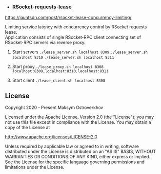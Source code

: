 * ### RSocket-requests-lease

https://jauntsdn.com/post/rsocket-lease-concurrency-limiting/

Limiting service latency with concurrency control by RSocket requests lease.  
Application consists of single RSocket-RPC client connecting set of RSocket-RPC servers via reverse proxy.

1. Start servers
`./lease_server.sh localhost 8309`
`./lease_server.sh localhost 8310`
`./lease_server.sh localhost 8311`

2. Start proxy
`./lease_proxy.sh localhost 8308 localhost:8309,localhost:8310,localhost:8311`

3. Start client
`./lease_client.sh localhost 8308`

## License
Copyright 2020 - Present Maksym Ostroverkhov

Licensed under the Apache License, Version 2.0 (the "License");
you may not use this file except in compliance with the License.
You may obtain a copy of the License at

   http://www.apache.org/licenses/LICENSE-2.0

Unless required by applicable law or agreed to in writing, software
distributed under the License is distributed on an "AS IS" BASIS,
WITHOUT WARRANTIES OR CONDITIONS OF ANY KIND, either express or implied.
See the License for the specific language governing permissions and
limitations under the License.
